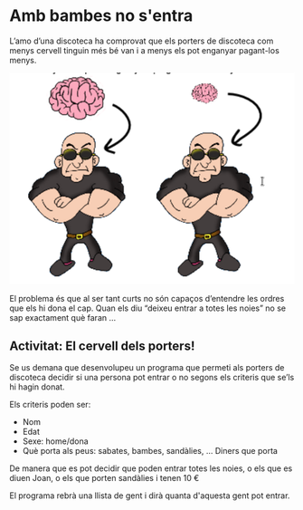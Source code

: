 Amb bambes no s'entra 
==================================

L’amo d’una discoteca ha comprovat que els porters de discoteca com menys cervell tinguin més  bé van i a menys els pot enganyar pagant-los menys.

![Disco](imatges/cervells.png)

El problema és que al ser tant curts no són capaços d’entendre les ordres que els hi dona el cap. Quan els diu “deixeu entrar a totes les noies”  no se sap exactament què faran … 

Activitat: El cervell dels porters!
------------------------------------

Se us demana que desenvolupeu un programa que permeti als porters de discoteca decidir si una persona pot entrar o no segons els criteris que se’ls hi hagin donat.

Els criteris poden ser:

* Nom
* Edat
* Sexe: home/dona
* Què porta als peus: sabates, bambes, sandàlies, … 
    Diners que porta

De manera que es pot decidir que poden entrar totes les noies, o els que es diuen Joan, o els que porten sandàlies i tenen 10 €

El programa rebrà una llista de gent i dirà quanta d'aquesta gent pot entrar.
